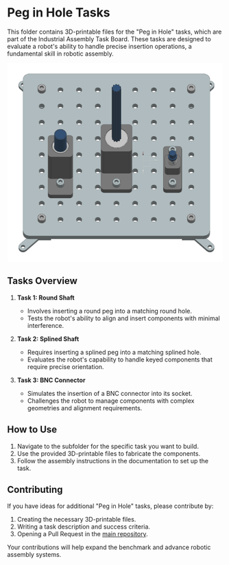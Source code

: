 # Peg in Hole Tasks

This folder contains 3D-printable files for the "Peg in Hole" tasks, which are part of the Industrial Assembly Task Board. These tasks are designed to evaluate a robot's ability to handle precise insertion operations, a fundamental skill in robotic assembly.

![Peg in Hole Task Board](../../docs/source/images/peg_in_hole_taskboard_finished.png)


## Tasks Overview

1. **Task 1: Round Shaft**
   - Involves inserting a round peg into a matching round hole.
   - Tests the robot's ability to align and insert components with minimal interference.

2. **Task 2: Splined Shaft**
   - Requires inserting a splined peg into a matching splined hole.
   - Evaluates the robot's capability to handle keyed components that require precise orientation.

3. **Task 3: BNC Connector**
   - Simulates the insertion of a BNC connector into its socket.
   - Challenges the robot to manage components with complex geometries and alignment requirements.

## How to Use

1. Navigate to the subfolder for the specific task you want to build.
2. Use the provided 3D-printable files to fabricate the components.
3. Follow the assembly instructions in the documentation to set up the task.

## Contributing

If you have ideas for additional "Peg in Hole" tasks, please contribute by:

1. Creating the necessary 3D-printable files.
2. Writing a task description and success criteria.
3. Opening a Pull Request in the [main repository](https://github.com/WBK-Robotics/industrial-assembly-taskboard).

Your contributions will help expand the benchmark and advance robotic assembly systems.